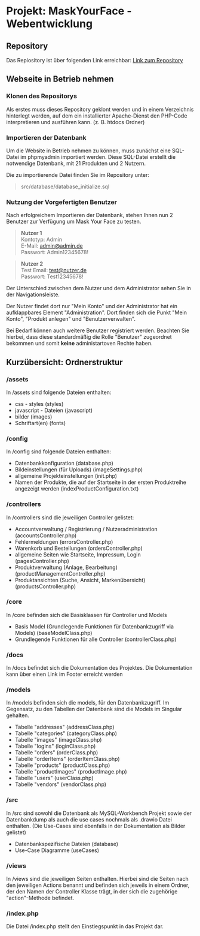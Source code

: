 # Projekt: MaskYourFace - Webentwicklung

## Repository

Das Repiository ist über folgenden Link erreichbar:
[Link zum Repository](https://github.com/Avartos/WebProjekt)

## Webseite in Betrieb nehmen

### Klonen des Repositorys

Als erstes muss dieses Repository geklont werden und in einem Verzeichnis hinterlegt werden, auf dem ein installierter Apache-Dienst den PHP-Code interpretieren und ausführen kann. (z. B. htdocs Ordner)

### Importieren der Datenbank

Um die Website in Betrieb nehmen zu können, muss zunächst eine SQL-Datei im phpmyadmin importiert werden. Diese SQL-Datei erstellt die notwendige Datenbank, mit 21 Produkten und 2 Nutzern.

Die zu importierende Datei finden Sie im Repository unter:  
>src/database/database_initialize.sql

### Nutzung der Vorgefertigten Benutzer  

Nach erfolgreichem Importieren der Datenbank, stehen Ihnen nun 2 Benutzer zur Verfügung um Mask Your Face zu testen.  

>**Nutzer 1**  
>Kontotyp: Admin  
>E-Mail: admin@admin.de  
>Passwort: Admin12345678!
<!--  -->
>**Nutzer 2**  
>Test
>Email: test@nutzer.de  
>Passwort: Test12345678!
  
Der Unterschied zwischen dem Nutzer und dem Administrator sehen Sie in der Navigationsleiste.

Der Nutzer findet dort nur "Mein Konto" und der Administrator hat ein aufklappbares Element "Administration". Dort finden sich die Punkt "Mein Konto", "Produkt anlegen" und "Benutzerverwalten".

Bei Bedarf können auch weitere Benutzer registriert werden. Beachten Sie hierbei, dass diese standardmäßig die Rolle "Benutzer" zugeordnet bekommen und somit **keine** administartoven Rechte haben.

## Kurzübersicht: Ordnerstruktur

### /assets

In /assets sind folgende Dateien enthalten:

- css - styles (styles)
- javascript - Dateien (javascript)
- bilder (images)
- Schriftart(en) (fonts)

### /config

In /config sind folgende Dateien enthalten:

- Datenbankkonfiguration (database.php)
- Bildeinstellungen (für Uploads) (imageSettings.php)
- allgemeine Projekteinstellungen (init.php)
- Namen der Produkte, die auf der Startseite in der ersten Produktreihe angezeigt werden (indexProductConfiguration.txt)

### /controllers

In /controllers sind die jeweiligen Controller gelistet:

- Accountverwaltung / Registrierung / Nutzeradministration (accountsController.php)
- Fehlermeldungen (errorsController.php)
- Warenkorb und Bestellungen (ordersController.php)
- allgemeine Seiten wie Startseite, Impressum, Login (pagesController.php)
- Produktverwaltung (Anlage, Bearbeitung) (productManagementController.php)
- Produktansichten (Suche, Ansicht, Markenübersicht) (productsController.php)

### /core

In /core befinden sich die Basisklassen für Controller und Models

- Basis Model (Grundlegende Funktionen für Datenbankzugriff via Models) (baseModelClass.php)
- Grundlegende Funktionen für alle Controller (controllerClass.php)

### /docs

In /docs befindet sich die Dokumentation des Projektes. Die Dokumentation kann über einen Link im Footer erreicht werden

### /models

In /models befinden sich die models, für den Datenbankzugriff. Im Gegensatz, zu den Tabellen der Datenbank sind die Models im Singular gehalten.

- Tabelle "addresses" (addressClass.php)
- Tabelle "categories" (categoryClass.php)
- Tabelle "images" (imageClass.php)
- Tabelle "logins" (loginClass.php)
- Tabelle "orders" (orderClass.php)
- Tabelle "orderItems" (orderItemClass.php)
- Tabelle "products" (productClass.php)
- Tabelle "productImages" (productImage.php)
- Tabelle "users" (userClass.php)
- Tabelle "vendors" (vendorClass.php)

### /src

In /src sind sowohl die Datenbank als MySQL-Workbench Projekt sowie der Datenbankdump als auch die use cases nochmals als .drawio Datei enthalten. (Die Use-Cases sind ebenfalls in der Dokumentation als Bilder gelistet)

- Datenbankspezifische Dateien (database)
- Use-Case Diagramme (useCases)

### /views

In /views sind die jeweiligen Seiten enthalten. Hierbei sind die Seiten nach den jeweiligen Actions benannt und befinden sich jeweils in einem Ordner, der den Namen der Controller Klasse trägt, in der sich die zugehörige "action"-Methode befindet.

### /index.php

Die Datei /index.php stellt den Einstiegspunkt in das Projekt dar.
